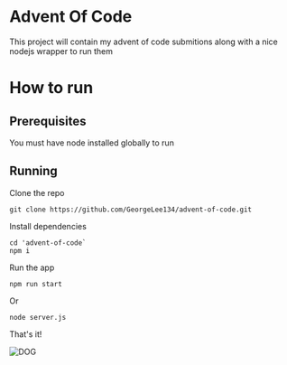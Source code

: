 # Advent Of Code
This project will contain my advent of code submitions along with a nice nodejs wrapper to run them

# How to run

## Prerequisites 

You must have node installed globally to run


## Running

Clone the repo 

```
git clone https://github.com/GeorgeLee134/advent-of-code.git
```

Install dependencies

```
cd 'advent-of-code`
npm i
```

Run the app
```
npm run start
```

Or

```
node server.js
```

That's it!

![DOG](https://github.com/GeorgeLee134/advent-of-code/master/DOG.gif)

